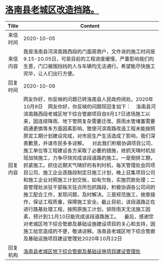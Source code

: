 # <a href="http://www.shangluo.gov.cn/zmhd/ldxxxx.jsp?urltype=leadermail.LeaderMailContentUrl&wbtreeid=1112&leadermailid=6503">洛南县老城区改造挡路。</a>
|Title|Content|
|:---:|---|
|来信时间|2020-10-05|
|来信内容|我是洛南县河滨南路西段的门面房商户，文件说的施工时间是9.15-10.05日，可是目前的工程进度缓慢，严重影响我们的生意，门口被围挡挡的人与车辆均无法通行。希望能尽快施工完毕，让人们出行方便。|
|回复时间|2020-10-09|
|回复内容|网友你好，你反映的问题已转洛南县人民政府阅处。2020年10月9日    网友你好，你反映的问题现回复如下：    洛南县河滨南路西段老城区地下综合管廊项目自9月17日进场施工以来，因连续降雨、地下管网复杂需要迁改、原雨水管堵塞需要疏通更换等多方面因素影响，致使河滨南路改造工程未能按照原定工期计划建设完成，对市民生产生活造成了影响，我们深表歉意，并请市民多多谅解。    对此我们积极协调项目公司、施工单位等工程建设各方采取了必要的措施，抢抓天晴时机加班加快施工，力争尽快完成该段道路的施工。一是倒排工期，抓紧施工。抓住近期天气晴好的有利时机，每天管理处会同项目公司、施工企业逐路段制定日施工计划，晚上召集项目公司和施工企业对照施工计划交账，如有欠账，实施罚款处理；二是管理处派驻干部每天驻点所包抓路段，积极协调各公司间的施工配合工作，发现问题，及时解决。三是规范施工，按章操作，保证工程质量，保障施工安全。截止目前，该段道路正在进行路基处理工程，按照原施工计划，排除雨天无法施工因素，预计到11月10日能完成该段道路施工。    最后，感谢您对老城区地下综合管廊及基础设施建设项目的关心和支持，因施工给您造成的不便，敬请谅解。洛南县老城区地下综合管廊及基础设施项目建设管理处2020年10月22日|
|回复机构|<a href="../../categories/agencies/洛南县老城区地下综合管廊及基础设施项目建设管理处.md">洛南县老城区地下综合管廊及基础设施项目建设管理处</a>|
